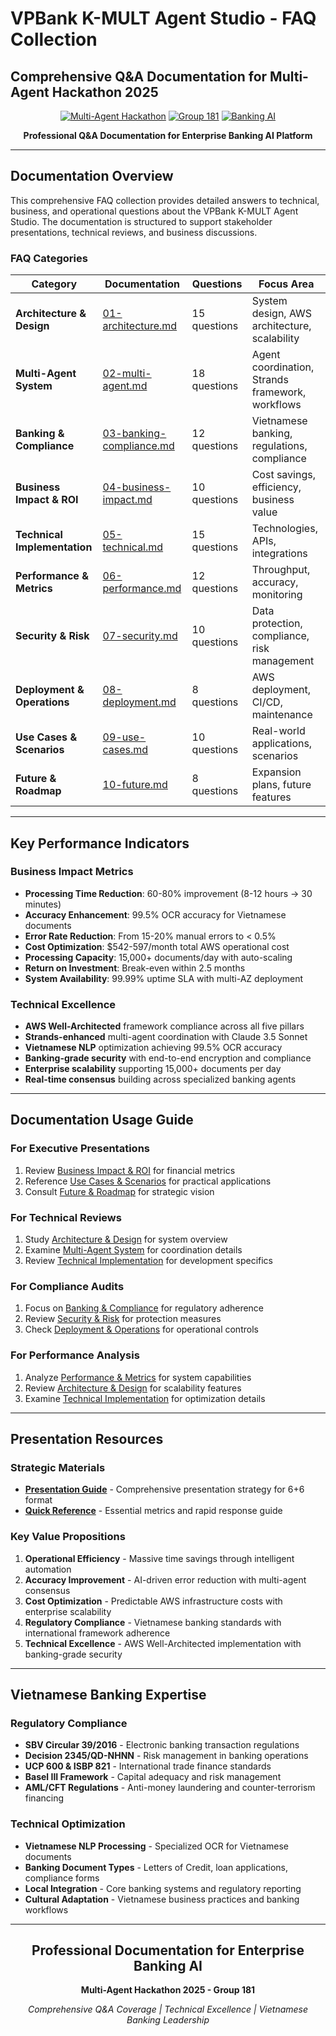 # VPBank K-MULT Agent Studio - FAQ Collection
## Comprehensive Q&A Documentation for Multi-Agent Hackathon 2025

<div align="center">

[![Multi-Agent Hackathon](https://img.shields.io/badge/Multi--Agent-Hackathon_2025-FF6B35.svg?style=flat-square)](.)
[![Group 181](https://img.shields.io/badge/Group-181-blue.svg?style=flat-square)](.)
[![Banking AI](https://img.shields.io/badge/Banking-AI_Platform-green.svg?style=flat-square)](.)

**Professional Q&A Documentation for Enterprise Banking AI Platform**

</div>

---

## Documentation Overview

This comprehensive FAQ collection provides detailed answers to technical, business, and operational questions about the VPBank K-MULT Agent Studio. The documentation is structured to support stakeholder presentations, technical reviews, and business discussions.

### FAQ Categories

| Category | Documentation | Questions | Focus Area |
|----------|---------------|-----------|------------|
| **Architecture & Design** | [01-architecture.md](./01-architecture.md) | 15 questions | System design, AWS architecture, scalability |
| **Multi-Agent System** | [02-multi-agent.md](./02-multi-agent.md) | 18 questions | Agent coordination, Strands framework, workflows |
| **Banking & Compliance** | [03-banking-compliance.md](./03-banking-compliance.md) | 12 questions | Vietnamese banking, regulations, compliance |
| **Business Impact & ROI** | [04-business-impact.md](./04-business-impact.md) | 10 questions | Cost savings, efficiency, business value |
| **Technical Implementation** | [05-technical.md](./05-technical.md) | 15 questions | Technologies, APIs, integrations |
| **Performance & Metrics** | [06-performance.md](./06-performance.md) | 12 questions | Throughput, accuracy, monitoring |
| **Security & Risk** | [07-security.md](./07-security.md) | 10 questions | Data protection, compliance, risk management |
| **Deployment & Operations** | [08-deployment.md](./08-deployment.md) | 8 questions | AWS deployment, CI/CD, maintenance |
| **Use Cases & Scenarios** | [09-use-cases.md](./09-use-cases.md) | 10 questions | Real-world applications, scenarios |
| **Future & Roadmap** | [10-future.md](./10-future.md) | 8 questions | Expansion plans, future features |

---

## Key Performance Indicators

### Business Impact Metrics
- **Processing Time Reduction**: 60-80% improvement (8-12 hours → 30 minutes)
- **Accuracy Enhancement**: 99.5% OCR accuracy for Vietnamese documents
- **Error Rate Reduction**: From 15-20% manual errors to < 0.5%
- **Cost Optimization**: $542-597/month total AWS operational cost
- **Processing Capacity**: 15,000+ documents/day with auto-scaling
- **Return on Investment**: Break-even within 2.5 months
- **System Availability**: 99.99% uptime SLA with multi-AZ deployment

### Technical Excellence
- **AWS Well-Architected** framework compliance across all five pillars
- **Strands-enhanced** multi-agent coordination with Claude 3.5 Sonnet
- **Vietnamese NLP** optimization achieving 99.5% OCR accuracy
- **Banking-grade security** with end-to-end encryption and compliance
- **Enterprise scalability** supporting 15,000+ documents per day
- **Real-time consensus** building across specialized banking agents

---

## Documentation Usage Guide

### For Executive Presentations
1. Review [Business Impact & ROI](./04-business-impact.md) for financial metrics
2. Reference [Use Cases & Scenarios](./09-use-cases.md) for practical applications
3. Consult [Future & Roadmap](./10-future.md) for strategic vision

### For Technical Reviews
1. Study [Architecture & Design](./01-architecture.md) for system overview
2. Examine [Multi-Agent System](./02-multi-agent.md) for coordination details
3. Review [Technical Implementation](./05-technical.md) for development specifics

### For Compliance Audits
1. Focus on [Banking & Compliance](./03-banking-compliance.md) for regulatory adherence
2. Review [Security & Risk](./07-security.md) for protection measures
3. Check [Deployment & Operations](./08-deployment.md) for operational controls

### For Performance Analysis
1. Analyze [Performance & Metrics](./06-performance.md) for system capabilities
2. Review [Architecture & Design](./01-architecture.md) for scalability features
3. Examine [Technical Implementation](./05-technical.md) for optimization details

---

## Presentation Resources

### Strategic Materials
- **[Presentation Guide](./PRESENTATION_GUIDE.md)** - Comprehensive presentation strategy for 6+6 format
- **[Quick Reference](./QUICK_REFERENCE.md)** - Essential metrics and rapid response guide

### Key Value Propositions
1. **Operational Efficiency** - Massive time savings through intelligent automation
2. **Accuracy Improvement** - AI-driven error reduction with multi-agent consensus
3. **Cost Optimization** - Predictable AWS infrastructure costs with enterprise scalability
4. **Regulatory Compliance** - Vietnamese banking standards with international framework adherence
5. **Technical Excellence** - AWS Well-Architected implementation with banking-grade security

---

## Vietnamese Banking Expertise

### Regulatory Compliance
- **SBV Circular 39/2016** - Electronic banking transaction regulations
- **Decision 2345/QD-NHNN** - Risk management in banking operations
- **UCP 600 & ISBP 821** - International trade finance standards
- **Basel III Framework** - Capital adequacy and risk management
- **AML/CFT Regulations** - Anti-money laundering and counter-terrorism financing

### Technical Optimization
- **Vietnamese NLP Processing** - Specialized OCR for Vietnamese documents
- **Banking Document Types** - Letters of Credit, loan applications, compliance forms
- **Local Integration** - Core banking systems and regulatory reporting
- **Cultural Adaptation** - Vietnamese business practices and banking workflows

---

<div align="center">

## Professional Documentation for Enterprise Banking AI

**Multi-Agent Hackathon 2025 - Group 181**

*Comprehensive Q&A Coverage | Technical Excellence | Vietnamese Banking Leadership*

</div>
